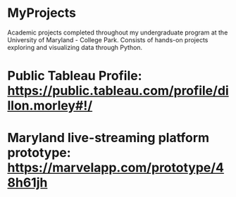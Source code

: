 # MyProjects
Academic projects completed throughout my undergraduate program at the University of Maryland - College Park. Consists of hands-on projects exploring and visualizing data through Python.

# Public Tableau Profile: https://public.tableau.com/profile/dillon.morley#!/

# Maryland live-streaming platform prototype: https://marvelapp.com/prototype/48h61jh
